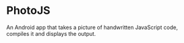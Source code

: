 # PhotoJS

An Android app that takes a picture of handwritten JavaScript code, compiles it and displays the output.

